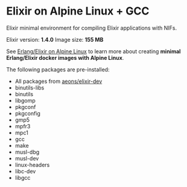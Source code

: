 Elixir on Alpine Linux + GCC
=====

Elixir minimal environment for compiling Elixir applications with NIFs.

Elixir version: **1.4.0**
Image size: **155 MB**

See [Erlang/Elixir on Alpine Linux](https://github.com/msaraiva/alpine-erlang) to learn more about creating **minimal Erlang/Elixir docker images with Alpine Linux**.

The following packages are pre-installed:

- All packages from [aeons/elixir-dev](https://registry.hub.docker.com/u/aeons/elixir-dev/)
- binutils-libs
- binutils
- libgomp
- pkgconf
- pkgconfig
- gmp5
- mpfr3
- mpc1
- gcc
- make
- musl-dbg
- musl-dev
- linux-headers
- libc-dev
- libgcc
